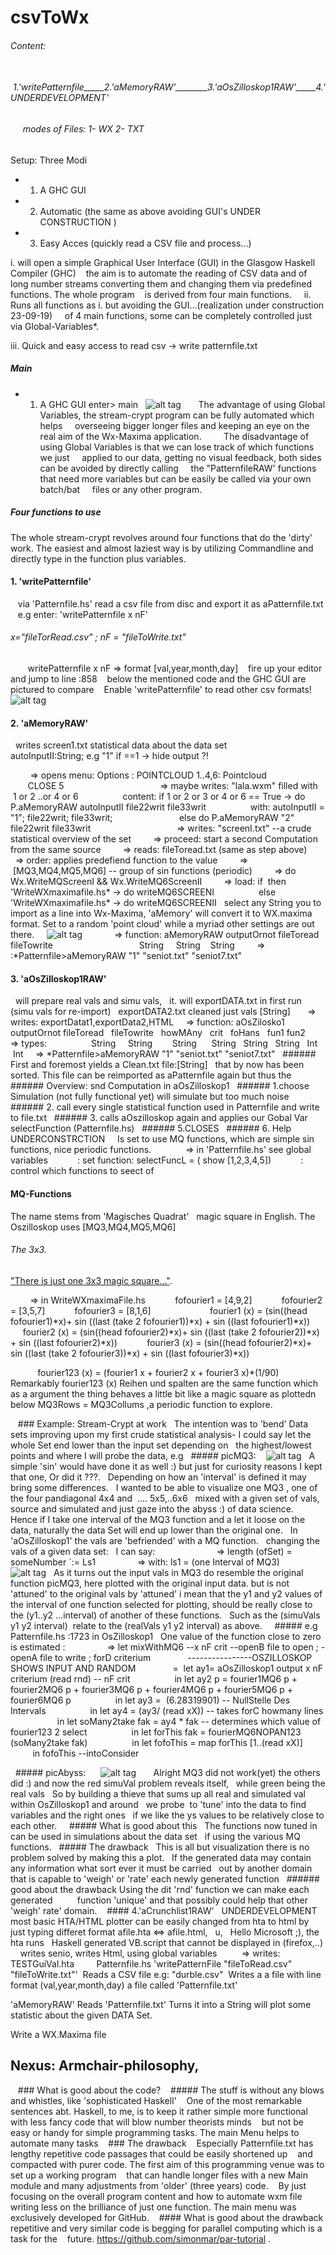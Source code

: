 # csvToWx
###### Content: 
######      1.'writePatternfile_____2.'aMemoryRAW'________3.'aOsZilloskop1RAW'_____4.'UNDERDEVELOPMENT'
######      modes of Files: 1- WX 2- TXT
Setup: Three Modi  
- 1. A GHC GUI
- 2. Automatic (the same as above avoiding GUI's UNDER CONSTRUCTION )
- 3. Easy Acces (quickly read a CSV file and process...)

i. will open a simple Graphical User Interface (GUI) in the Glasgow Haskell Compiler (GHC)
   the aim is to automate the reading of CSV data and of long number streams converting
them and changing them via predefined functions. The whole program
   is derived from four main functions.
   
ii. Runs all functions as i. but avoiding the GUI...(realization under construction 23-09-19)
    of 4 main functions, some can be completely controlled just via Global-Variables*.

iii. Quick and easy access to read csv -> write patternfile.txt
##### Main
- 1. A GHC GUI
enter> main
  ![alt tag](https://github.com/CBroemse/cvsToWx/blob/master/Manual1.png)
  
    The advantage of using Global Variables, the stream-crypt program can be fully automated which helps
    overseeing bigger longer files and keeping an eye on the real aim of the Wx-Maxima application.
    
    The disadvantage of using Global Variables is that we can lose track of which functions we just
    applied to our data, getting no visual feedback, both sides can be avoided by directly calling
    the "PatternfileRAW' functions that need more variables but can be easily be called via your own batch/bat
    files or any other program. 

##### Four functions to use   
The whole stream-crypt revolves around four functions that do the 'dirty' work. 
The easiest and almost laziest way is by utilizing Commandline and directly type in
the function plus variables.
#### 1. 'writePatternfile' 
   via 'Patternfile.hs' read a csv file from disc and export it as aPatternfile.txt
   e.g enter: 'writePatternfile x nF'
   
###### x="fileTorRead.csv" ; nF = "fileToWrite.txt"
       writePatternfile x nF => format [val,year,month,day]
   fire up your editor and jump to line :858
   below the mentioned code and the GHC GUI are pictured to compare
   Enable 'writePatternfile' to read other csv formats!
   ![alt tag](https://github.com/CBroemse/cvsToWx/blob/master/Manual2.png)

#### 2. 'aMemoryRAW'  
  writes screen1.txt statistical data about the data set
          autoInputII:String; e.g "1" if ==1 -> hide output ?!
          
        => opens menu: Options : POINTCLOUD 1..4,6: Pointcloud
                             CLOSE 5
                              
        => maybe writes: "lala.wxm" filled with  1 or 2 ..or 4 or 6
                 content: if 1 or 2 or 3 or 4 or 6 == True -> do P.aMemoryRAW autoInputII file22writ file33writ
                 with: autoInputII = "1"; file22writ; file33writ;
                          else do P.aMemoryRAW "2" file22writ file33writ
                          
        => writes: "screenI.txt" --a crude statistical overview of the set 
        => proceed: start a second Computation from the same source
        => reads: fileToread.txt (same as step above)
        => order: applies predefiend function to the value 
        =>        [MQ3,MQ4,MQ5,MQ6] -- group of sin functions (periodic)
        => do Wx.WriteMQScreenI && Wx.WriteMQ6ScreenII
        => load: if  then 'WriteWXmaximafile.hs* -> do writeMQ6SCREENI
                 else 'WriteWXmaximafile.hs* -> do writeMQ6SCREENII
  select any String you to import as a line into Wx-Maxima, 'aMemory' will convert it to
WX.maxima format. Set to a random 'point cloud' while a myriad other settings are out there.
  
  ![alt tag](https://github.com/CBroemse/cvsToWx/blob/master/Manual3.png)  
  
        => function: aMemoryRAW outputOrnot fileToread fileTowrite 
                                  String     String    String
        => :*Patternfile>aMemoryRAW "1" "seniot.txt" "seniot7.txt"             
   
#### 3. 'aOsZilloskop1RAW'
  will prepare real vals and simu vals, 
  it. will exportDATA.txt in first run (simu vals for re-import)
  exportDATA2.txt cleaned just vals [String]
  
    => writes: exportDatat1,exportData2,HTML
    => function: aOsZilosko1 outputOrnot fileToread   fileTowrite   howMAny   crit   foHans   fun1 fun2
    => types:                  String     String        String      String   String   String   Int  Int
    => *Patternfile>aMemoryRAW "1" "seniot.txt" "seniot7.txt"
  ###### First and foremost yields a Clean.txt file:[String]
  that by now has been sorted. This file can be reimported as aPatternfile again but thus the 
  ###### Overview: snd Computation in aOsZilloskop1
  ###### 1.choose Simulation (not fully functional yet) will simulate but too much noise
  ###### 2. call every single statistical function used in Patternfile and write to file.txt
  ###### 3. calls aOszilloskop again and applies our Gobal Var selectFunction (Patternfile.hs)
  ###### 5.CLOSES
  ###### 6. Help UNDERCONSTRCTION
  
  Is set to use MQ functions, which are simple sin functions, nice periodic functions. 
  
           => in 'Patternfile.hs' see global variables 
           : set function: selectFuncL = ( show [1,2,3,4,5]) 
           : control which functions to seect of 
  


#### MQ-Functions
The name stems from 'Magisches Quadrat'
  magic square in English. The Oszilloskop uses [MQ3,MQ4,MQ5,MQ6]
###### The 3x3.
["There is just one 3x3 magic square..."](https://www.grogono.com/magic/3x3.php).

        => in WriteWXmaximaFile.hs
           fofourier1 = [4,9,2]
           fofourier2 = [3,5,7]
           fofourier3 = [8,1,6]
           
           fourier1 (x) = (sin((head fofourier1)*x)+ sin ((last (take 2 fofourier1))*x) + sin ((last fofourier1)*x)) 
           fourier2 (x) = (sin((head fofourier2)*x)+ sin ((last (take 2 fofourier2))*x) + sin ((last fofourier2)*x))
           fourier3 (x) = (sin((head fofourier2)*x)+ sin ((last (take 2 fofourier3))*x) + sin ((last fofourier3)*x))

           fourier123 (x) = (fourier1 x + fourier2 x + fourier3 x)*(1/90)
Remarkably fourier123 (x) Reihen und spalten are the same function which as a argument the thing behaves a little bit like a 
magic square as plottedn below MQ3Rows = MQ3Collums ,a periodic function to explore.


  
 ### Example: Stream-Crypt at work
  The intention was to 'bend' Data sets improving upon my first crude statistical analysis- I could say let the whole Set end lower than the input set depending on
  the highest/lowest points and where I will probe the data, e.g
  ##### picMQ3:
   ![alt tag](https://github.com/CBroemse/cvsToWx/blob/master/MQ3.png)
  A simple 'sin' would have done it as well :) but just for curiosity reasons I kept that one, Or did it ???.
  Depending on how an 'interval' is defined it may bring some differences.
  I wanted to be able to visualize one MQ3 , one of the four pandiagonal 4x4 and  .... 5x5,..6x6
  mixed with a given set of vals, source and simulated and just gaze into the abyss :) of data science.
  Hence if I take one interval of the MQ3 function and a let it loose on the data, naturally the data Set will end up lower than the original one. 
  In 'aOsZilloskop1' the vals are 'befriended' with a MQ function.
  changing the vals of a given data set:
  I can say:       
  
                => length (ofSet) = someNumber `:= Ls1
                => with: ls1 = (one Interval of MQ3)
  
  ![alt tag](https://github.com/CBroemse/csvToWx/blob/master/MQ3mixVal_Val_SimuVals.png)
  As it turns out the input vals in MQ3 do resemble the original function picMQ3, here plotted with the original input data. but is not 'attuned' to the original vals by 'attuned' i mean that the y1 and y2 values of the interval of one function selected for plotting, should be really close to the (y1..y2 ...interval) of another of these functions. 
  Such as the (simuVals y1 y2 interval)  relate to the (realVals y1 y2 interval) as above.
 
  ##### e.g Patternfile.hs :1723 in OsZilloskop1
  One value of the function close to zero is estimated :
       
        => let mixWithMQ6 --x nF crit --openB file to open ; -openA file to write ; forD criterium
              ----------------OSZILLOSKOP SHOWS INPUT AND RANDOM
              =  let ay1= aOsZilloskop1 output x nF criterium (read rnd) -- nF crit
                 in let ay2 p = fourier1MQ6 p + fourier2MQ6 p + fourier3MQ6 p + fourier4MQ6 p + fourier5MQ6 p + fourier6MQ6 p 
                 in let ay3 =  (6.28319901) -- NullStelle Des Intervals
                 in let ay4 = (ay3/ (read xX)) -- takes forC howmany lines  
                 in let soMany2take fak = ay4 * fak -- determines which value of fourier123 2 select
                 in let forThis fak = fourierMQ6NOPAN123 (soMany2take fak)
                 in let fofoThis = map forThis [1..(read xX)]
                 in fofoThis --intoConsider

  ##### picAbyss:
  
   ![alt tag](https://github.com/CBroemse/csvToWx/blob/master/allMQsRealVals_Simus.png)
   
  Alright MQ3 did not work(yet) the others did :) and now the red simuVal problem reveals itself,
  while green being the real vals
  So by building a thieve that sums up all real and simulated val within OsZilloskop1 and around 
  we probe  to 'tune' into the data to find variables and the right ones 
  if we like the ys values to be relatively close to each other. 
  
  ##### What is good about this
  The functions now tuned in can be used in simulations about the data set
  if using the various MQ functions.
  ##### The drawback
  This is all but visualization there is no problem solved by making this a plot.
  If the generated data may contain any information what sort ever it must be carried
  out by another domain that is capable to 'weigh' or 'rate' each newly generated function
  ###### good about the drawback Using the dit 'rnd' function we can make each generated
         function 'unique' and that possibly could help that other 'weigh' rate' domain.
   #### 4.'aCrunchlist1RAW'
  UNDERDEVELOPMENT
  most basic HTA/HTML plotter can be easily changed from hta to html by 
  just typing differet format afile.hta <=> afile.html, 
  u,
  Hello Microsoft ;), the hta runs 
  Haskell generated VB.script that cannot be displayed in (firefox,..)
  
  writes senio, writes Html, using global variables   
       => writes: TESTGuiVal.hta
       
Patternfile.hs
'writePatternFile "fileToRead.csv" "fileToWrite.txt"'
 Reads a CSV file e.g: "durble.csv"
 Writes a a file with line format (val,year,month,day) a file called 'Patternfile.txt'

'aMemoryRAW'
Reads 'Patternfile.txt'
Turns it into a String will plot some statistic about the given DATA Set.

Write a WX.Maxima file
## Nexus: Armchair-philosophy,
   ### What is good about the code?
   ##### The stuff is without any blows and whistles, like 'sophisticated Haskell'
   One of the most remarkable sentences abt. Haskell, to me, is to keep it rather
simple more functional with less fancy code that will blow number theorists minds
   but not be easy or handy for simple programming tasks. The main Menu helps to automate many tasks
   ### The drawback
   Especially Patternfile.txt has lengthy repetitive code passages that could be easily shortened up 
   and compacted with purer code. The first aim of this programming venue was to set up a working program
   that can handle longer files with a new Main module and many adjustments from 'older' (three years) code.
   By just focusing on the overall program content and how to automate wxm file writing less
on the brilliance of just one function. The main menu was exclusively developed for GitHub.
   #### What is good about the drawback 
repetitive and very similar code is begging for parallel computing which is a task for the 
   future. https://github.com/simonmar/par-tutorial .




